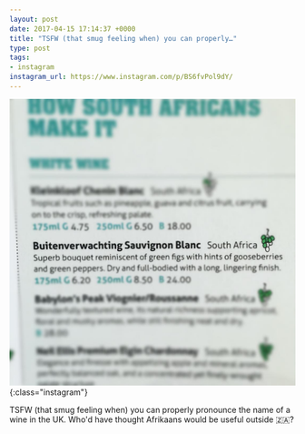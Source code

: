 ```yaml
---
layout: post
date: 2017-04-15 17:14:37 +0000
title: "TSFW (that smug feeling when) you can properly…"
type: post
tags:
- instagram
instagram_url: https://www.instagram.com/p/BS6fvPol9dY/
---
```


![Instagram - BS6fvPol9dY](/assets/BS6fvPol9dY.jpg){:class="instagram"}

TSFW (that smug feeling when) you can properly pronounce the name of a wine in the UK. Who'd have thought Afrikaans would be useful outside 🇿🇦?
